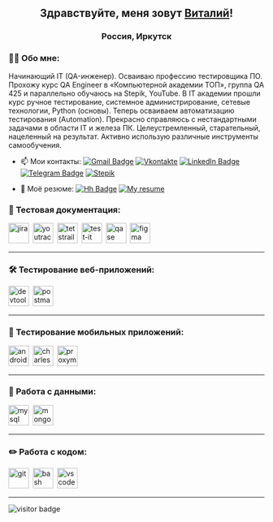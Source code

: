 <h2 align="center">Здравствуйте, меня зовут <a href="https://github.com/TinMan38" target="_blank">Виталий<a align="center">!</a> </h2>
<h3 align="center">Россия, Иркутск</h3>


### 👨‍💻 Обо мне:

Начинающий IT (QA-инженер). Осваиваю профессию тестировщика ПО. Прохожу курс QA Engineer в «Компьютерной академии TOП», группа QA 425 и параллельно обучаюсь на Stepik, YouTube. В IT академии прошли курс ручное тестирование, системное администрирование, сетевые технологии, Python (основы). Теперь осваиваем автоматизацию тестирования (Automation).
Прекрасно справляюсь с нестандартными задачами в области IT и железа ПК. Целеустремленный, старательный, нацеленный на результат. Активно использую различные инструменты самообучения.

- 📫 Мои контакты: 
[![Gmail Badge](https://iimg.su/s/01/jC4nb1I5f5pJJqFkJxJ1Ecn7y0qOWI2CkXvQdWkM.jpg?style=flat&logo=Gmail&logoColor=white)](mailto:gvi750@gmail.com)
[![Vkontakte](https://img.shields.io/badge/-Vkontakte-313f51?style=for-the-badge&logo=Vk&logoColor=4F7DB3)](https://vk.com/tinman38)
[![LinkedIn Badge](https://img.shields.io/badge/LinkedIn-0077B5?style=for-the-badge&logo=linkedin&logoColor=white)]( ... ) 
[![Telegram Badge](https://img.shields.io/badge/Telegram-2CA5E0?style=for-the-badge&logo=telegram&logoColor=white)](https://t.me/tinman38)
[![Stepik](https://iimg.su/s/01/f4lrHGqKRxu9sP5RzjgpcFXSskuFbEccnsTWw5J6.jpg?style=for-the-badge&logo=stepik&logoColor=white)](https://stepik.org/users/906448278)

- 🤝 Моё резюме: 
[![Hh Badge](https://i.hh.ru/styles/images/logos/hh.ru__min_.svg?v=11032019)](https://irkutsk.hh.ru/resume/b01984beff0df4872c0039ed1f65344a4b4d4c) 
[![My resume](https://iimg.su/s/09/coADI2I1cCpCJtGrwia4ffJYMd9MzKsiMUIXtRLm.jpg)](https://disk.yandex.ru/i/XMhCB41QDILvPw)

### 📁 Тестовая документация:

<div>
  <img src="https://cdn.jsdelivr.net/gh/devicons/devicon/icons/jira/jira-original.svg" title="jira" alt="jira" width="40" height="40"/>&nbsp
  <img src="https://upload.wikimedia.org/wikipedia/commons/thumb/8/8d/YouTrack_Icon.svg/1024px-YouTrack_Icon.svg.png?20200803082248" title="youtrack" alt="youtrack" width="40" height="40"/>&nbsp
  <img src="https://codahosted.io/packs/21236/unversioned/assets/LOGO/ba1091c59bab89cd2fd0f289622731fe16113d7b00905abe64759c313a4b73b76c1b0426076ed76cb74752234c734131df46992d5b8b48fc13e264240e4f7119f736cfeb64df36ded54b5cbf6198b9cadedf18dd0cac5c7dbcd16e6336c29363cd1292ba" title="testrail" alt="tetstrail" width="40" height="40"/>&nbsp
  <img src="https://docs.testit.software/images/testit_logo_icon_blue.png" title="test-it" alt="test-it" width="40" height="40"/>&nbsp
  <img src="https://luna1.co/eb0187.png" title="qase" alt="qase" width="40" height="40"/>&nbsp
  <img src="https://cdn.jsdelivr.net/gh/devicons/devicon/icons/figma/figma-original.svg" title="figma" alt="figma" width="40" height="40"/>&nbsp
</div>

---

### 🛠 Тестирование веб-приложений:

<div>
  <img src="https://d33wubrfki0l68.cloudfront.net/38b5c953a4667366685d55db55d057c86db1fc54/a0fdc/static/acae6b24d940347661ca901ea07f47c1/chrome-dev-logo-icon.png" title="devtools" alt="devtools" width="40" height="40"/>&nbsp
  <img src="https://icon-icons.com/icons2/3053/PNG/512/postman_macos_bigsur_icon_189815.png" title="postman" alt="postman" width="40" height="40"/>&nbsp
</div>

---

### 📱 Тестирование мобильных приложений:

<div>
  <img src="https://cdn.jsdelivr.net/gh/devicons/devicon/icons/androidstudio/androidstudio-original.svg" title="android-studio" alt="android-studio" width="40" height="40"/>&nbsp
  <img src="https://icon-icons.com/icons2/3053/PNG/512/charles_proxy_macos_bigsur_icon_190302.png" title="charles-proxy" alt="charles-proxy" width="40" height="40"/>&nbsp
  <img src="https://pbs.twimg.com/profile_images/1589614420766126080/slAIVDtr_400x400.jpg" title="proxyman" alt="proxyman" width="40" height="40"/>&nbsp
</div>

---

### 💾 Работа с данными:

<div>
  <img src="https://cdn.jsdelivr.net/gh/devicons/devicon/icons/mysql/mysql-original.svg" title="mysql" alt="mysql" width="40" height="40"/>&nbsp
  <img src="https://cdn.jsdelivr.net/gh/devicons/devicon/icons/mongodb/mongodb-original.svg" title="mongodb" alt="mongodb" width="40" height="40"/>&nbsp
</div>

---

### ✏️ Работа с кодом:

<div>
  <img src="https://cdn.jsdelivr.net/gh/devicons/devicon/icons/git/git-original.svg" title="git" alt="git" width="40" height="40"/>&nbsp
  <img src="https://upload.wikimedia.org/wikipedia/commons/thumb/4/4b/Bash_Logo_Colored.svg/1024px-Bash_Logo_Colored.svg.png?20180723054350" title="bash" alt="bash" width="40" height="40"/>&nbsp
  <img src="https://cdn.jsdelivr.net/gh/devicons/devicon/icons/vscode/vscode-original.svg" title="vscode" alt="vscode" width="40" height="40"/>&nbsp
  
</div>

---

![visitor badge](https://visitor-badge.laobi.icu/badge?page_id=TinMan38)

